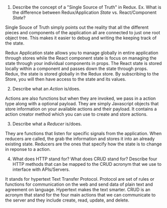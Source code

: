 1. Describe the concept of a "Single Source of Truth" in Redux. Ex. What is the difference between Redux/Application _State_ vs. React/Component _State_?

Single Souce of Truth simply points out the reality that all the different pieces and components of the application all are connected to just one root object tree. This makes it easier to debug and writing the keeping track of the state. 

Redux Application state allows you to manage globally in entire application through stores while the React component state is focus on managing the state through your individual components in props. The React state is stored locally within a component and passes down the state through props. Redux, the state is stored globally in the Redux store. By subscribing to the Store, you will then have access to the state and its values. 

2. Describe what an _Action_ is/does.

Actions are also functions but when they are invoked, we pass in a 
action type along with a optional payload. They are simply Javascript objects that store information on your available actions and their payload. It contains a action creator method which you can use to create and store actions.

3. Describe what a _Reducer_ is/does.

They are functions that listen for specific signals from the application. When reducers are called, the grab the information and stores it into an already existing state. Reducers are the ones that specify how the state is to change in reponse to a action. 

4. What does HTTP stand for? What does CRUD stand for? Describe four HTTP methods that can be mapped to the CRUD acronym that we use to interface with APIs/Servers.

It stands for hypertext  Text Transfer Protocol. Protocol are set of rules or functions for communication on the web and send data of plain text and agreement on language. Hypertext makes the text smarter.  CRUD is an acronym that stand for the four main actions that we can communicate to the server and they include create, read, update, and delete. 